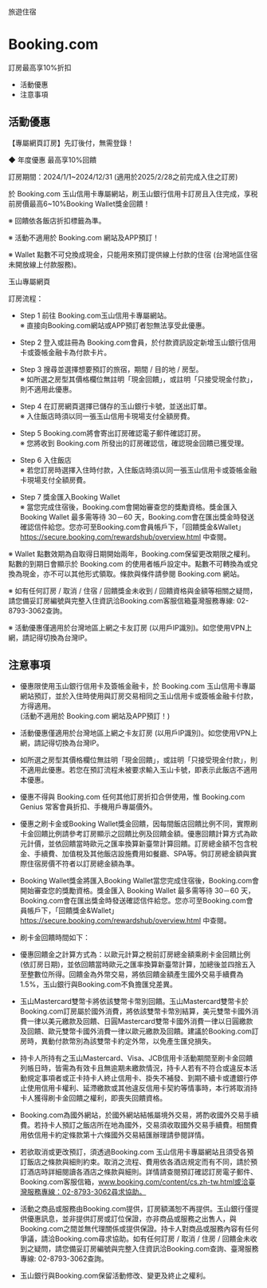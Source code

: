 旅遊住宿

# Booking.com  

訂房最高享10%折扣

  * 活動優惠
  * 注意事項

## 活動優惠

【專屬網頁訂房】先訂後付，無需登錄！

◆ 年度優惠 最高享10%回饋

訂房期間：2024/1/1~2024/12/31 (適用於2025/2/28之前完成入住之訂房)

於 Booking.com 玉山信用卡專屬網站，刷玉山銀行信用卡訂房且入住完成，享税前房價最高6~10%Booking Wallet獎金回饋！

※ 回饋依各飯店折扣標籤為準。

※ 活動不適用於 Booking.com 網站及APP預訂！

※ Wallet 點數不可兌換成現金，只能用來預訂提供線上付款的住宿 (台灣地區住宿未開放線上付款服務)。

玉山專屬網頁

訂房流程：

  * Step 1 前往 Booking.com玉山信用卡專屬網站。  
※ 直接向Booking.com網站或APP預訂者恕無法享受此優惠。

  * Step 2 登入或註冊為 Booking.com會員，於付款資訊設定新增玉山銀行信用卡或簽帳金融卡為付款卡片。
  * Step 3 搜尋並選擇想要預訂的旅宿，期間 / 目的地 / 房型。  
※ 如所選之房型其價格欄位無註明「現金回饋」，或註明「只接受現金付款」，則不適用此優惠。

  * Step 4 在訂房網頁選擇已儲存的玉山銀行卡號，並送出訂單。  
※ 入住飯店時須以同一張玉山信用卡現場支付全額房費。

  * Step 5 Booking.com將會寄出訂房確認電子郵件確認訂房。  
※ 您將收到 Booking.com 所發出的訂房確認信，確認現金回饋已獲受理。

  * Step 6 入住飯店  
※ 若您訂房時選擇入住時付款，入住飯店時須以同一張玉山信用卡或簽帳金融卡現場支付全額房費。

  * Step 7 獎金匯入Booking Wallet  
※ 當您完成住宿後，Booking.com會開始審查您的獎勵資格。獎金匯入 Booking Wallet 最多需等待 30－60
天，Booking.com會在匯出獎金時發送確認信件給您。您亦可至Booking.com會員帳戶下，「回饋獎金&Wallet」https://secure.booking.com/rewardshub/overview.html
中查閱。

※ Wallet 點數效期為自取得日期開始兩年，Booking.com保留更改期限之權利。點數的到期日會顯示於 Booking.com
的使用者帳戶設定中。點數不可轉換為或兌換為現金，亦不可以其他形式領取。條款與條件請參閱 Booking.com 網站。

※ 如有任何訂房 / 取消 / 住宿 / 回饋獎金未收到 /
回饋資格與金額等相關之疑問，請您備妥訂房編號與完整入住資訊洽Booking.com客服信箱臺灣服務專線: 02-8793-3062查詢。

※ 活動優惠僅適用於台灣地區上網之卡友訂房 (以用戶IP識別)。如您使用VPN上網，請記得切換為台灣IP。

## 注意事項

  * 優惠限使用玉山銀行信用卡及簽帳金融卡，於 Booking.com 玉山信用卡專屬網站預訂，並於入住時使用與訂房交易相同之玉山信用卡或簽帳金融卡付款，方得適用。  
(活動不適用於 Booking.com 網站及APP預訂！)

  * 活動優惠僅適用於台灣地區上網之卡友訂房 (以用戶IP識別)。如您使用VPN上網，請記得切換為台灣IP。
  * 如所選之房型其價格欄位無註明「現金回饋」，或註明「只接受現金付款」，則不適用此優惠。若您在預訂流程未被要求輸入玉山卡號，即表示此飯店不適用本優惠。
  * 優惠不得與 Booking.com 任何其他訂房折扣合併使用，惟 Booking.com Genius 常客會員折扣、手機用戶專屬價外。
  * 優惠之刷卡金或Booking Wallet獎金回饋，因每間飯店回饋比例不同，實際刷卡金回饋比例請參考訂房顯示之回饋比例及回饋金額。優惠回饋計算方式為歐元計價，並依回饋當時歐元之匯率換算新臺幣計算回饋。訂房總金額不包含稅金、手續費、加值稅及其他飯店設施費用如餐廳、SPA等。倘訂房總金額與實際住宿房價不符者以訂房總金額為準。
  * Booking Wallet獎金將匯入Booking Wallet當您完成住宿後，Booking.com會開始審查您的獎勵資格。獎金匯入 Booking Wallet 最多需等待 30－60 天，Booking.com會在匯出獎金時發送確認信件給您。您亦可至Booking.com會員帳戶下，「回饋獎金&Wallet」https://secure.booking.com/rewardshub/overview.html 中查閱。
  * 刷卡金回饋時間如下：  

  * 優惠回饋金之計算方式為：以歐元計算之稅前訂房總金額乘刷卡金回饋比例 (依訂房日期)，並依回饋當時歐元之匯率換算新臺幣計算，加總後並四捨五入至整數位所得。回饋金為外幣交易，將依回饋金額產生國外交易手續費為1.5%，玉山銀行與Booking.com不負擔匯兌差異。
  * 玉山Mastercard雙幣卡將依該雙幣卡幣別回饋。玉山Mastercard雙幣卡於Booking.com訂房屬於國外消費，將依該雙幣卡幣別結算，美元雙幣卡國外消費一律以美元繳款及回饋、日圓Mastercard雙幣卡國外消費一律以日圓繳款及回饋、歐元雙幣卡國外消費一律以歐元繳款及回饋。建議於Booking.com訂房時，異動付款幣別為該雙幣卡約定外幣，以免產生匯兌損失。
  * 持卡人所持有之玉山Mastercard、Visa、JCB信用卡活動期間至刷卡金回饋列帳日時，皆需為有效卡且無逾期未繳款情況，持卡人若有不符合或違反本活動規定事項者或正卡持卡人終止信用卡、掛失不補發、到期不續卡或遭銀行停止使用信用卡權利、延滯繳款或其他違反信用卡契約等情事時，本行將取消持卡人獲得刷卡金回饋之權利，即喪失回饋資格。
  * Booking.com為國外網站，於國外網站結帳屬境外交易，將酌收國外交易手續費。若持卡人預訂之飯店所在地為國外，交易須收取國外交易手續費。相關費用依信用卡約定條款第十六條國外交易結匯辦理請參閱詳情。
  * 若欲取消或更改預訂，須透過Booking.com 玉山信用卡專屬網站且須受各預訂飯店之條款與細則約束。取消之流程、費用依各酒店規定而有不同，請於預訂酒店時詳細閱讀各酒店之條款與細則。詳情請查閱預訂確認訂房電子郵件、Booking.com客服信箱，www.booking.com/content/cs.zh-tw.html或洽臺灣服務專線：02-8793-3062尋求協助。
  * 活動之商品或服務由Booking.com提供，訂房額滿恕不再提供。玉山銀行僅提供優惠訊息，並非提供訂房或訂位保證，亦非商品或服務之出售人，與Booking.com之間並無代理關係或提供保證。持卡人對商品或服務內容有任何爭議，請洽Booking.com尋求協助。如有任何訂房 / 取消 / 住房 / 回饋金未收到之疑問，請您備妥訂房編號與完整入住資訊洽Booking.com查詢、臺灣服務專線: 02-8793-3062查詢。
  * 玉山銀行與Booking.com保留活動修改、變更及終止之權利。

